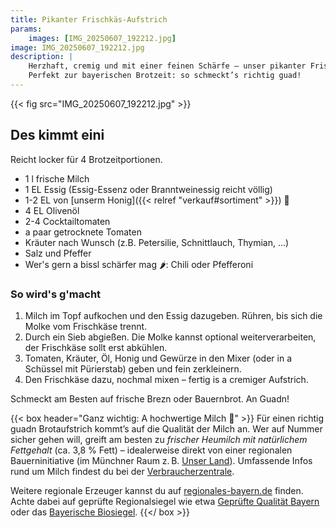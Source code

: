 ```yaml
---
title: Pikanter Frischkäs-Aufstrich
params: 
    images: [IMG_20250607_192212.jpg]
image: IMG_20250607_192212.jpg
description: |
    Herzhaft, cremig und mit einer feinen Schärfe – unser pikanter Frischkäs-Aufstrich passt ideal zu einer reschen Brezn oder frischem Bauernbrot.
    Perfekt zur bayerischen Brotzeit: so schmeckt’s richtig guad!
---
```


{{< fig src="IMG_20250607_192212.jpg" >}}

## Des kimmt eini

Reicht locker für 4 Brotzeitportionen.

* 1 l frische Milch
* 1 EL Essig (Essig-Essenz oder Branntweinessig reicht völlig)
* 1-2 EL von [unserm Honig]({{< relref "verkauf#sortiment" >}}) 🍯
* 4 EL Olivenöl
* 2-4 Cocktailtomaten
* a paar getrocknete Tomaten
* Kräuter nach Wunsch (z.B. Petersilie, Schnittlauch, Thymian, …)
* Salz und Pfeffer
* Wer's gern a bissl schärfer mag 🌶️: Chili oder Pfefferoni

### So wird's g'macht

1. Milch im Topf aufkochen und den Essig dazugeben. Rühren, bis sich die Molke vom Frischkäse trennt.
2. Durch ein Sieb abgießen. Die Molke kannst optional weiterverarbeiten, der Frischkäse sollt erst abkühlen.
3. Tomaten, Kräuter, Öl, Honig und Gewürze in den Mixer (oder in a Schüssel mit Pürierstab) geben und fein zerkleinern.
4. Den Frischkäse dazu, nochmal mixen – fertig is a cremiger Aufstrich.

Schmeckt am Besten auf frische Brezn oder Bauernbrot. An Guadn!

{{< box header="Ganz wichtig: A hochwertige Milch 🥛" >}}
Für einen richtig guadn Brotaufstrich kommt’s auf die Qualität der Milch an.
Wer auf Nummer sicher gehen will, greift am besten zu _frischer Heumilch mit natürlichem Fettgehalt_ (ca. 3,8 % Fett) – idealerweise direkt von einer regionalen Bauerninitiative (im Münchner Raum z. B. [Unser Land](https://www.unserland.info/)).
Umfassende Infos rund um Milch findest du bei der [Verbraucherzentrale](https://www.verbraucherzentrale.de/wissen/lebensmittel/lebensmittelproduktion/rund-um-die-milch-erzeugung-verarbeitung-und-angebote-12775).

Weitere regionale Erzeuger kannst du auf [regionales-bayern.de](https://www.regionales-bayern.de/) finden.
Achte dabei auf geprüfte Regionalsiegel wie etwa [Geprüfte Qualität Bayern](https://www.gq-bayern.de/) oder das [Bayerische Biosiegel](https://www.biosiegel.bayern).
{{</ box >}}
